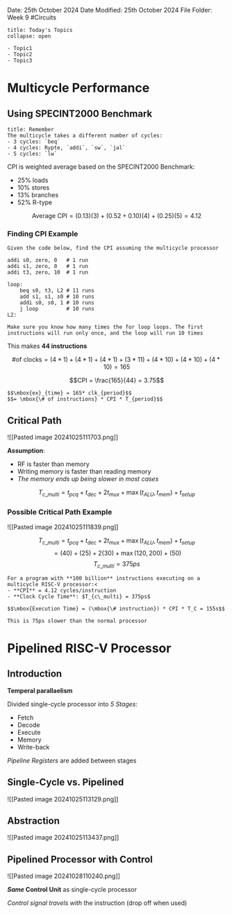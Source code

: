 Date: 25th October 2024
Date Modified: 25th October 2024
File Folder: Week 9
#Circuits

```ad-abstract
title: Today's Topics
collapse: open

- Topic1
- Topic2
- Topic3

```

# Multicycle Performance

## Using SPECINT2000 Benchmark

```ad-note
title: Remember
The multicycle takes a different number of cycles:
- 3 cycles: `beq`
- 4 cycles: Rypte, `addi`, `sw`, `jal`
- 5 cycles: `lw`
```

CPI is weighted average based on the SPECINT2000 Benchmark:
- 25% loads
- 10% stores
- 13% branches
- 52% R-type

$$\mbox{Average CPI} = (0.13)(3) + (0.52+0.10)(4)+(0.25)(5) = 4.12$$

### Finding CPI Example

```ad-question
Given the code below, find the CPI assuming the multicycle processor
```

```
addi s0, zero, 0   # 1 run
addi s1, zero, 0   # 1 run
addi t3, zero, 10  # 1 run

loop:
	beq s0, t3, L2 # 11 runs
	add s1, s1, s0 # 10 runs
	addi s0, s0, 1 # 10 runs
	j loop         # 10 runs
L2:
```

```ad-warning
Make sure you know how many times the for loop loops. The first instructions will run only once, and the loop will run 10 times
```

This makes **44 instructions**

$$\mbox{\# of clocks} = (4*1)+(4*1)+(4*1)+(3*11)+(4*10)+(4*10)+(4*10) = 165$$

$$CPI = \frac{165}{44} = 3.75$$

```ad-important
$$\mbox{ex}_{time} = 165* clk_{period}$$
$$= \mbox{\# of instructions} * CPI * T_{period}$$
```

## Critical Path

![[Pasted image 20241025111703.png]]

**Assumption**:
- RF is faster than memory
- Writing memory is faster than reading memory
- *The memory ends up being slower in most cases*

$$T_{c\_multi}=t_{pcq} + t_{dec} + 2t_{mux}+\max(t_{ALU}, t_{mem})+t_{setup}$$

### Possible Critical Path Example


![[Pasted image 20241025111839.png]]

$$T_{c\_multi}=t_{pcq} + t_{dec} + 2t_{mux}+\max(t_{ALU}, t_{mem})+t_{setup}$$
$$=(40)+(25)+2(30)+\max(120, 200)+(50)$$
$${T_{c\_multi}= 375 ps}$$

```ad-example
For a program with **100 billion** instructions executing on a multicycle RISC-V processor:<
- **CPI** = 4.12 cycles/instruction
- **Clock Cycle Time**: $T_{c\_multi} = 375ps$

$$\mbox{Execution Time} = (\mbox{\# instruction}) * CPI * T_C = 155s$$
```

```ad-warning
This is 75ps slower than the normal processor
```

# Pipelined RISC-V Processor

## Introduction

**Temperal parallaelism**

Divided single-cycle processor into *5 Stages*:
- Fetch
- Decode
- Execute
- Memory
- Write-back

*Pipeline Registers* are added between stages

## Single-Cycle vs. Pipelined

![[Pasted image 20241025113129.png]]

## Abstraction

![[Pasted image 20241025113437.png]]

## Pipelined Processor with Control

![[Pasted image 20241028110240.png]]

***Same* Control Unit** as single-cycle processor

*Control signal travels with* the instruction (drop off when used)

